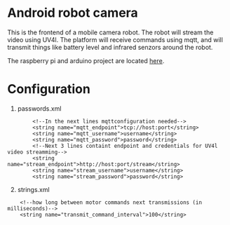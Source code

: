 # Android robot camera
This is the frontend of a mobile camera robot. The robot will stream the
video using UV4l.
The platform will receive commands using mqtt, and will transmit things
like battery level and infrared senzors around the robot.

The raspberry pi and arduino project are located [here](https://github.com/danionescu0/robot-camera-platform).

# Configuration
1. passwords.xml
````
        <!--In the next lines mqttconfiguration needed-->
        <string name="mqtt_endpoint">tcp://host:port</string>
        <string name="mqtt_username">username</string>
        <string name="mqtt_password">password</string>
        <!--Next 3 lines containt endpoint and credentials for UV4l video streamming-->
        <string name="stream_endpoint">http://host:port/stream</string>
        <string name="stream_username">username</string>
        <string name="stream_password">password</string>
````

2. strings.xml
````
    <!--how long between motor commands next transmissions (in milliseconds)-->
    <string name="transmit_command_interval">100</string>
````